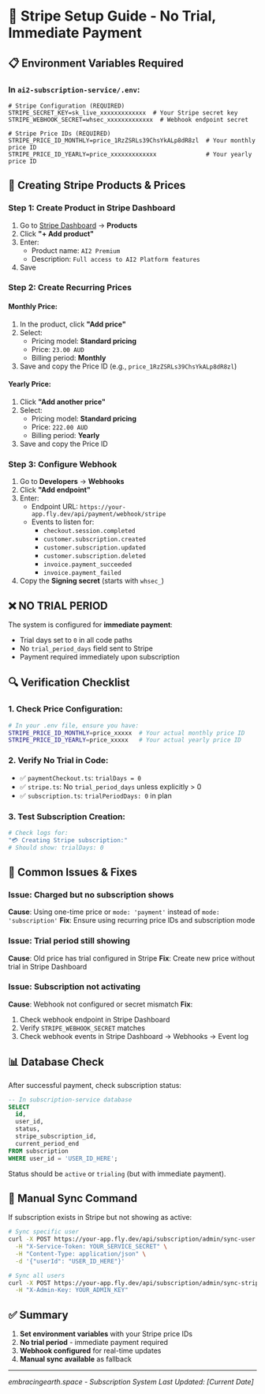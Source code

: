 # 🔧 Stripe Setup Guide - No Trial, Immediate Payment

## 📋 **Environment Variables Required**

### **In `ai2-subscription-service/.env`:**

```env
# Stripe Configuration (REQUIRED)
STRIPE_SECRET_KEY=sk_live_xxxxxxxxxxxxx  # Your Stripe secret key
STRIPE_WEBHOOK_SECRET=whsec_xxxxxxxxxxxxx  # Webhook endpoint secret

# Stripe Price IDs (REQUIRED)
STRIPE_PRICE_ID_MONTHLY=price_1RzZSRLs39ChsYkALp8dR8zl  # Your monthly price ID
STRIPE_PRICE_ID_YEARLY=price_xxxxxxxxxxxxx              # Your yearly price ID
```

## 🎯 **Creating Stripe Products & Prices**

### **Step 1: Create Product in Stripe Dashboard**
1. Go to [Stripe Dashboard](https://dashboard.stripe.com) → **Products**
2. Click **"+ Add product"**
3. Enter:
   - Product name: `AI2 Premium`
   - Description: `Full access to AI2 Platform features`
4. Save

### **Step 2: Create Recurring Prices**

#### **Monthly Price:**
1. In the product, click **"Add price"**
2. Select:
   - Pricing model: **Standard pricing**
   - Price: `23.00 AUD`
   - Billing period: **Monthly**
3. Save and copy the Price ID (e.g., `price_1RzZSRLs39ChsYkALp8dR8zl`)

#### **Yearly Price:**
1. Click **"Add another price"**
2. Select:
   - Pricing model: **Standard pricing**
   - Price: `222.00 AUD`
   - Billing period: **Yearly**
3. Save and copy the Price ID

### **Step 3: Configure Webhook**
1. Go to **Developers** → **Webhooks**
2. Click **"Add endpoint"**
3. Enter:
   - Endpoint URL: `https://your-app.fly.dev/api/payment/webhook/stripe`
   - Events to listen for:
     - `checkout.session.completed`
     - `customer.subscription.created`
     - `customer.subscription.updated`
     - `customer.subscription.deleted`
     - `invoice.payment_succeeded`
     - `invoice.payment_failed`
4. Copy the **Signing secret** (starts with `whsec_`)

## ❌ **NO TRIAL PERIOD**

The system is configured for **immediate payment**:
- Trial days set to `0` in all code paths
- No `trial_period_days` field sent to Stripe
- Payment required immediately upon subscription

## 🔍 **Verification Checklist**

### **1. Check Price Configuration:**
```bash
# In your .env file, ensure you have:
STRIPE_PRICE_ID_MONTHLY=price_xxxxx  # Your actual monthly price ID
STRIPE_PRICE_ID_YEARLY=price_xxxxx   # Your actual yearly price ID
```

### **2. Verify No Trial in Code:**
- ✅ `paymentCheckout.ts`: `trialDays = 0`
- ✅ `stripe.ts`: No `trial_period_days` unless explicitly > 0
- ✅ `subscription.ts`: `trialPeriodDays: 0` in plan

### **3. Test Subscription Creation:**
```bash
# Check logs for:
"💳 Creating Stripe subscription:"
# Should show: trialDays: 0
```

## 🚨 **Common Issues & Fixes**

### **Issue: Charged but no subscription shows**
**Cause**: Using one-time price or `mode: 'payment'` instead of `mode: 'subscription'`
**Fix**: Ensure using recurring price IDs and subscription mode

### **Issue: Trial period still showing**
**Cause**: Old price has trial configured in Stripe
**Fix**: Create new price without trial in Stripe Dashboard

### **Issue: Subscription not activating**
**Cause**: Webhook not configured or secret mismatch
**Fix**: 
1. Check webhook endpoint in Stripe Dashboard
2. Verify `STRIPE_WEBHOOK_SECRET` matches
3. Check webhook events in Stripe Dashboard → Webhooks → Event log

## 📊 **Database Check**

After successful payment, check subscription status:

```sql
-- In subscription-service database
SELECT 
  id,
  user_id,
  status,
  stripe_subscription_id,
  current_period_end
FROM subscription
WHERE user_id = 'USER_ID_HERE';
```

Status should be `active` or `trialing` (but with immediate payment).

## 🔄 **Manual Sync Command**

If subscription exists in Stripe but not showing as active:

```bash
# Sync specific user
curl -X POST https://your-app.fly.dev/api/subscription/admin/sync-user \
  -H "X-Service-Token: YOUR_SERVICE_SECRET" \
  -H "Content-Type: application/json" \
  -d '{"userId": "USER_ID_HERE"}'

# Sync all users
curl -X POST https://your-app.fly.dev/api/subscription/admin/sync-stripe \
  -H "X-Admin-Key: YOUR_ADMIN_KEY"
```

## ✅ **Summary**

1. **Set environment variables** with your Stripe price IDs
2. **No trial period** - immediate payment required
3. **Webhook configured** for real-time updates
4. **Manual sync available** as fallback

---

*embracingearth.space - Subscription System*
*Last Updated: [Current Date]*

